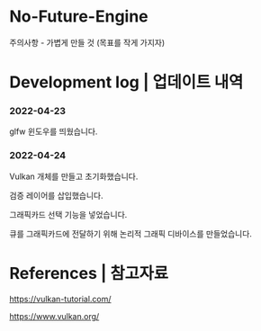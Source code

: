 # No-Future-Engine

주의사항 - 가볍게 만들 것 (목표를 작게 가지자)



# Development log | 업데이트 내역

### 2022-04-23

glfw 윈도우를 띄웠습니다.

### 2022-04-24

Vulkan 개체를 만들고 초기화했습니다.

검증 레이어를 삽입했습니다.

그래픽카드 선택 기능을 넣었습니다.

큐를 그래픽카드에 전달하기 위해 논리적 그래픽 디바이스를 만들었습니다.



# References | 참고자료

https://vulkan-tutorial.com/

https://www.vulkan.org/


